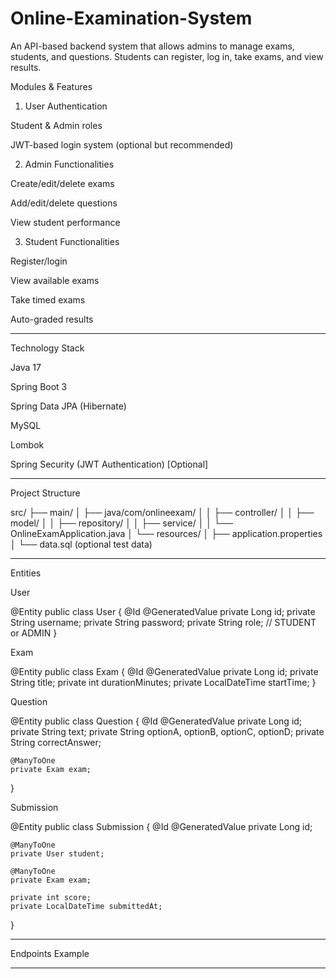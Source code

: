 # Online-Examination-System
An API-based backend system that allows admins to manage exams, students, and questions. Students can register, log in, take exams, and view results.

Modules & Features

1. User Authentication

Student & Admin roles

JWT-based login system (optional but recommended)


2. Admin Functionalities

Create/edit/delete exams

Add/edit/delete questions

View student performance


3. Student Functionalities

Register/login

View available exams

Take timed exams

Auto-graded results



---

Technology Stack

Java 17

Spring Boot 3

Spring Data JPA (Hibernate)

MySQL

Lombok

Spring Security (JWT Authentication) [Optional]



---

Project Structure

src/
├── main/
│   ├── java/com/onlineexam/
│   │   ├── controller/
│   │   ├── model/
│   │   ├── repository/
│   │   ├── service/
│   │   └── OnlineExamApplication.java
│   └── resources/
│       ├── application.properties
│       └── data.sql (optional test data)


---

Entities

User

@Entity
public class User {
    @Id @GeneratedValue
    private Long id;
    private String username;
    private String password;
    private String role; // STUDENT or ADMIN
}

Exam

@Entity
public class Exam {
    @Id @GeneratedValue
    private Long id;
    private String title;
    private int durationMinutes;
    private LocalDateTime startTime;
}

Question

@Entity
public class Question {
    @Id @GeneratedValue
    private Long id;
    private String text;
    private String optionA, optionB, optionC, optionD;
    private String correctAnswer;

    @ManyToOne
    private Exam exam;
}

Submission

@Entity
public class Submission {
    @Id @GeneratedValue
    private Long id;

    @ManyToOne
    private User student;

    @ManyToOne
    private Exam exam;

    private int score;
    private LocalDateTime submittedAt;
}


---

Endpoints Example


---
